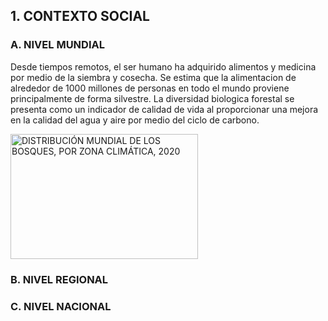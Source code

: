 ## 1. CONTEXTO SOCIAL 

### A. NIVEL MUNDIAL 

Desde tiempos remotos, el ser humano ha adquirido alimentos y medicina por medio de la siembra y cosecha. Se estima que la alimentacion de alrededor de 1000 millones de personas en todo el mundo proviene principalmente de forma silvestre. La diversidad biologica forestal se presenta como un  indicador de calidad de vida al proporcionar una mejora en la calidad del agua y aire por medio del ciclo de carbono. 

<img src="https://www.fao.org/3/cb9360es/online/src/img/CB9360ES_SOFO_fig1.jpg" alt="DISTRIBUCIÓN MUNDIAL DE LOS BOSQUES, POR ZONA CLIMÁTICA, 2020" width="300" height="200">

### B. NIVEL REGIONAL 



### C. NIVEL NACIONAL




